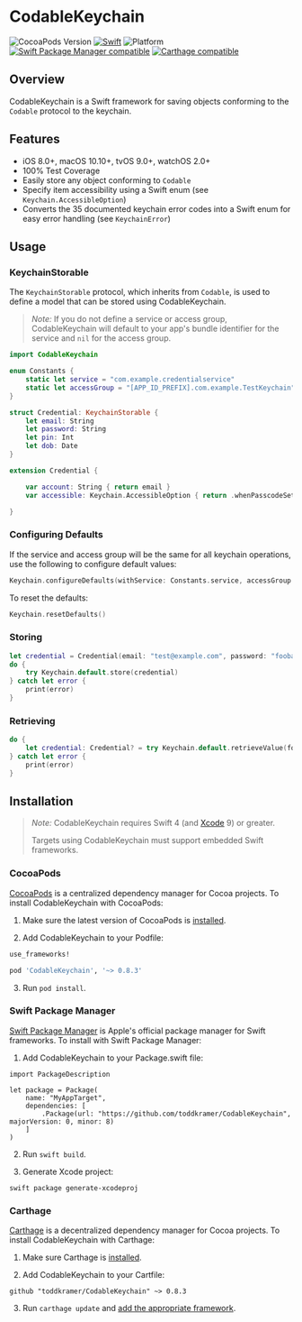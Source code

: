 # CodableKeychain

![CocoaPods Version](https://cocoapod-badges.herokuapp.com/v/CodableKeychain/badge.png) [![Swift](https://img.shields.io/badge/swift-4-orange.svg?style=flat)](https://developer.apple.com/swift/) ![Platform](https://cocoapod-badges.herokuapp.com/p/CodableKeychain/badge.png) [![Swift Package Manager compatible](https://img.shields.io/badge/SPM-compatible-4BC51D.svg?style=flat)](https://github.com/apple/swift-package-manager) [![Carthage compatible](https://img.shields.io/badge/Carthage-compatible-4BC51D.svg?style=flat)](https://github.com/Carthage/Carthage)

## Overview

CodableKeychain is a Swift framework for saving objects conforming to the `Codable` protocol to the keychain.

## Features

- iOS 8.0+, macOS 10.10+, tvOS 9.0+, watchOS 2.0+
- 100% Test Coverage
- Easily store any object conforming to `Codable`
- Specify item accessibility using a Swift enum (see `Keychain.AccessibleOption`)
- Converts the 35 documented keychain error codes into a Swift enum for easy error handling (see `KeychainError`)

## Usage

### KeychainStorable

The `KeychainStorable` protocol, which inherits from `Codable`, is used to define a model that can be stored using CodableKeychain.

> _Note:_ If you do not define a service or access group, CodableKeychain will default to your app's bundle identifier for the service and `nil` for the access group.

```swift
import CodableKeychain

enum Constants {
    static let service = "com.example.credentialservice"
    static let accessGroup = "[APP_ID_PREFIX].com.example.TestKeychain"
}

struct Credential: KeychainStorable {
    let email: String
    let password: String
    let pin: Int
    let dob: Date
}

extension Credential {

    var account: String { return email }
    var accessible: Keychain.AccessibleOption { return .whenPasscodeSetThisDeviceOnly }

}
```

### Configuring Defaults

If the service and access group will be the same for all keychain operations, use the following to configure default values:

```swift
Keychain.configureDefaults(withService: Constants.service, accessGroup: Constants.accessGroup)
```

To reset the defaults:

```swift
Keychain.resetDefaults()
```

### Storing

```swift
let credential = Credential(email: "test@example.com", password: "foobar", pin: 1234, dob: Date(timeIntervalSince1970: 100000))
do {
    try Keychain.default.store(credential)
} catch let error {
    print(error)
}
```

### Retrieving

```swift
do {
    let credential: Credential? = try Keychain.default.retrieveValue(forAccount: "test@example.com")
} catch let error {
    print(error)
}
```


## Installation

> _Note:_ CodableKeychain requires Swift 4 (and [Xcode][] 9) or greater.
>
> Targets using CodableKeychain must support embedded Swift frameworks.

[Xcode]: https://developer.apple.com/xcode/downloads/


### CocoaPods

[CocoaPods][] is a centralized dependency manager for Cocoa projects. To install
CodableKeychain with CocoaPods:

1. Make sure the latest version of CocoaPods is [installed](https://guides.cocoapods.org/using/getting-started.html#getting-started).


2. Add CodableKeychain to your Podfile:

``` ruby
use_frameworks!

pod 'CodableKeychain', '~> 0.8.3'
```

3. Run `pod install`.

[CocoaPods]: https://cocoapods.org


### Swift Package Manager

[Swift Package Manager](https://github.com/apple/swift-package-manager) is Apple's
official package manager for Swift frameworks. To install with Swift Package
Manager:

1. Add CodableKeychain to your Package.swift file:

```
import PackageDescription

let package = Package(
    name: "MyAppTarget",
    dependencies: [
        .Package(url: "https://github.com/toddkramer/CodableKeychain", majorVersion: 0, minor: 8)
    ]
)
```

2. Run `swift build`.

3. Generate Xcode project:

```
swift package generate-xcodeproj
```


### Carthage

[Carthage][] is a decentralized dependency manager for Cocoa projects. To
install CodableKeychain with Carthage:

1. Make sure Carthage is [installed][Carthage Installation].

2. Add CodableKeychain to your Cartfile:

```
github "toddkramer/CodableKeychain" ~> 0.8.3
```

3. Run `carthage update` and [add the appropriate framework][Carthage Usage].


[Carthage]: https://github.com/Carthage/Carthage
[Carthage Installation]: https://github.com/Carthage/Carthage#installing-carthage
[Carthage Usage]: https://github.com/Carthage/Carthage#adding-frameworks-to-an-application

